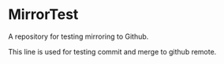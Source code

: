 # MirrorTest

A repository for testing mirroring to Github.

This line is used for testing commit and merge to github remote.